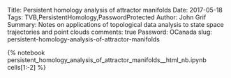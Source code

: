 Title: Persistent homology analysis of attractor manifolds
Date: 2017-05-18
Tags: TVB,PersistentHomology,PasswordProtected
Author: John Grif
Summary: Notes on applications of topological data analysis to state space trajectories and point clouds
comments: true
Password: OCanada
slug: persistent-homology-analysis-of-attractor-manifolds

{% notebook persistent_homology_analysis_of_attractor_manifolds__html_nb.ipynb cells[1:-2] %}
